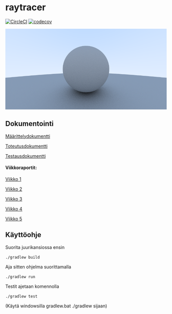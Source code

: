 # raytracer

[![CircleCI](https://circleci.com/gh/r0bert1/raytracer.svg?style=svg)](https://circleci.com/gh/r0bert1/raytracer)
[![codecov](https://codecov.io/gh/r0bert1/raytracer/branch/master/graph/badge.svg)](https://codecov.io/gh/r0bert1/raytracer)

![](docs/output.png)

## Dokumentointi

[Määrittelydokumentti](https://github.com/r0bert1/raytracer/blob/master/docs/maarittelydokumentti.md)

[Toteutusdokumentti](https://github.com/r0bert1/raytracer/blob/master/docs/Toteutusdokumentti.md)

[Testausdokumentti](https://github.com/r0bert1/raytracer/blob/master/docs/Testausdokumentti.md)

#### Viikkoraportit:

[Viikko 1](https://github.com/r0bert1/raytracer/blob/master/docs/viikkoraportti1.md)

[Viikko 2](https://github.com/r0bert1/raytracer/blob/master/docs/viikkoraportti2.md)

[Viikko 3](https://github.com/r0bert1/raytracer/blob/master/docs/viikkoraportti3.md)

[Viikko 4](https://github.com/r0bert1/raytracer/blob/master/docs/viikkoraportti4.md)

[Viikko 5](https://github.com/r0bert1/raytracer/blob/master/docs/viikkoraportti5.md)

## Käyttöohje

Suorita juurikansiossa ensin

```
./gradlew build
```

Aja sitten ohjelma suorittamalla

```
./gradlew run
```

Testit ajetaan komennolla

```
./gradlew test
```

(Käytä windowsilla gradlew.bat ./gradlew sijaan)
